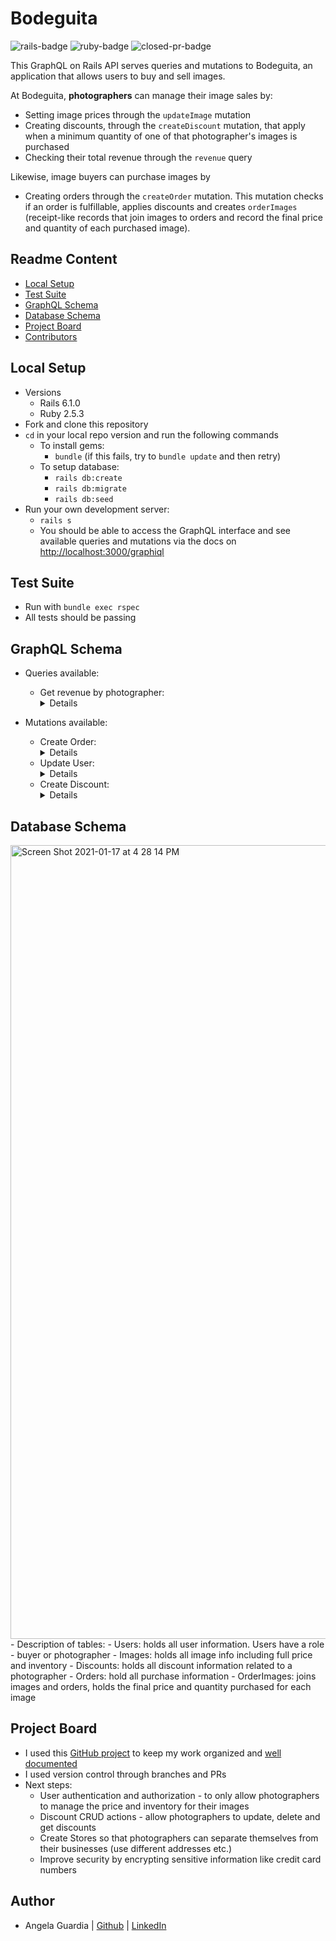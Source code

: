 # Bodeguita
![rails-badge](https://img.shields.io/badge/Rails-6.1.0-informational?style=flat-square) ![ruby-badge](https://img.shields.io/badge/Ruby-2.5.3-informational?style=flat-square) ![closed-pr-badge](https://img.shields.io/github/issues-pr-closed-raw/AngelaGuardia/bodeguita/api?style=flat-square)


This GraphQL on Rails API serves queries and mutations to Bodeguita, an application that allows users to buy and sell images.

At Bodeguita, **photographers** can manage their image sales by:
- Setting image prices through the `updateImage` mutation
- Creating discounts, through the `createDiscount` mutation, that apply when a minimum quantity of one of that photographer's images is purchased
- Checking their total revenue through the `revenue` query

Likewise, image buyers can purchase images by
- Creating orders through the `createOrder` mutation. This mutation checks if an order is fulfillable, applies discounts and creates `orderImages` (receipt-like records that join images to orders and record the final price and quantity of each purchased image).

## Readme Content
- [Local Setup](#local-setup)
- [Test Suite](#test-suite)
- [GraphQL Schema](#graphql-schema)
- [Database Schema](#database-schema)
- [Project Board](#project-board)
- [Contributors](#contributors)

## Local Setup
- Versions
  - Rails 6.1.0
  - Ruby 2.5.3
- Fork and clone this repository
- `cd` in your local repo version and run the following commands
  - To install gems:
    -  `bundle` (if this fails, try to `bundle update` and then retry)
  - To setup database:
    - `rails db:create`
    - `rails db:migrate`
    - `rails db:seed`
- Run your own development server:
  - `rails s`
  - You should be able to access the GraphQL interface and see available queries and mutations via the docs on [http://localhost:3000/graphiql](http://localhost:3000/graphiql)

## Test Suite
- Run with `bundle exec rspec`
- All tests should be passing

## GraphQL Schema
- Queries available:
  - Get revenue by photographer: <details>
    ```
      query {
        revenue(userId: #{id})
          }
    ```
    </details>

- Mutations available:
  - Create Order: <details>
    ```
      mutation {
        createOrder(input:{
            userId: #{buyer.id}
            billingAddress: #{buyer.address}
            city: #{buyer.city}
            state: #{buyer.state}
            zip: #{buyer.zip}
            ccNumber: #{buyer.zip}
            ccName: "#{@buyer.first_name} #{@buyer.last_name}"
            status: "Approved"
            cart: #{cart}
            }) {
              id
              userId
              billingAddress
              city
              state
              zip
              ccNumber
              ccName
              status
            }
          }
    ```
    </details>
  - Update User: <details>
    ```
    mutation {
      updateImage(input:{
          id: #{image.id}
          name: #{new_image_name}
          description: #{new_image_desc}
          price: #{new_image_price}
          url: #{new_image_url}
          inventory: #{new_image_inv}
          }) {
            id
            userId
            name
            description
            price
            url
            inventory
          }
        }
    ```
    </details>
  - Create Discount: <details>
    ```
    mutation {
      createDiscount(input:{
          userId: #{id}
          name: #{name}
          minimumQuantity: #{quantity}
          percentage: #{percentage}
          }) {
            id
            userId
            name
            minimumQuantity
            percentage
          }
        }
    ```
    </details>

## Database Schema
<img width="1270" alt="Screen Shot 2021-01-17 at 4 28 14 PM" src="https://user-images.githubusercontent.com/47278429/104860714-53198780-58e1-11eb-8b74-8d68f9308323.png">
- Description of tables:
  - Users: holds all user information. Users have a role - buyer or photographer
  - Images: holds all image info including full price and inventory
  - Discounts: holds all discount information related to a photographer
  - Orders: hold all purchase information
  - OrderImages: joins images and orders, holds the final price and quantity purchased for each image

## Project Board
- I used this [GitHub project](https://github.com/AngelaGuardia/bodeguita) to keep my work organized and [well documented](https://github.com/AngelaGuardia/bodeguita/pull/13)
- I used version control through branches and PRs
- Next steps:
  - User authentication and authorization - to only allow photographers to manage the price and inventory for their images
  - Discount CRUD actions - allow photographers to update, delete and get discounts
  - Create Stores so that photographers can separate themselves from their businesses (use different addresses etc.)
  - Improve security by encrypting sensitive information like credit card numbers

## Author
- Angela Guardia |  [Github](https://github.com/AngelaGuardia)  |  [LinkedIn](https://www.linkedin.com/in/angela-guardia/)
